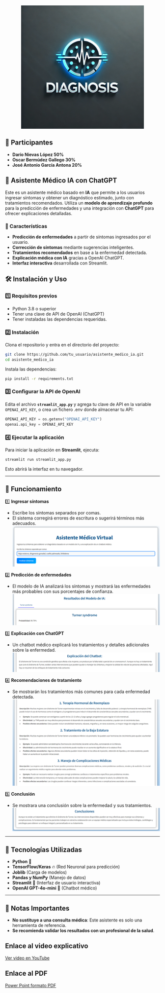 <p align="center">
  <img src="styles/logo.png" alt="Asistente Médico IA" width="400"/>
</p>

## 👥 Participantes

- **Darío Nievas López 50%**  
- **Oscar Bermúdez Gallego 30%**  
- **José Antonio García Antona 20%**  

## 🏥 Asistente Médico IA con ChatGPT

Este es un asistente médico basado en **IA** que permite a los usuarios ingresar síntomas y obtener un diagnóstico estimado, junto con tratamientos recomendados. Utiliza un **modelo de aprendizaje profundo** para la predicción de enfermedades y una integración con **ChatGPT** para ofrecer explicaciones detalladas.

### 🚀 Características

- **Predicción de enfermedades** a partir de síntomas ingresados por el usuario.
- **Corrección de síntomas** mediante sugerencias inteligentes.
- **Tratamientos recomendados** en base a la enfermedad detectada.
- **Explicación médica con IA** gracias a OpenAI ChatGPT.
- **Interfaz interactiva** desarrollada con Streamlit.

## 🛠️ Instalación y Uso

### 1️⃣ Requisitos previos

- Python 3.8 o superior
- Tener una clave de API de OpenAI (ChatGPT)
- Tener instaladas las dependencias requeridas.

### 2️⃣ Instalación

Clona el repositorio y entra en el directorio del proyecto:

```bash
git clone https://github.com/tu_usuario/asistente_medico_ia.git
cd asistente_medico_ia
```

Instala las dependencias:

```bash
pip install -r requirements.txt
```

### 3️⃣ Configurar la API de OpenAI

Edita el archivo **`streamlit_app.py`** y agrega tu clave de API en la variable `OPENAI_API_KEY`, o crea un fichero .env donde almacenar tu API:

```python
OPENAI_API_KEY = os.getenv("OPENAI_API_KEY")
openai.api_key = OPENAI_API_KEY
```

### 4️⃣ Ejecutar la aplicación

Para iniciar la aplicación en **Streamlit**, ejecuta:

```bash
streamlit run streamlit_app.py
```

Esto abrirá la interfaz en tu navegador.

---

## 🎯 Funcionamiento

1️⃣ **Ingresar síntomas**  
   - Escribe los síntomas separados por comas.  
   - El sistema corregirá errores de escritura o sugerirá términos más adecuados.
![Ingresar síntomas](https://github.com/Darnielop/TFM/blob/main/imagen/imagen1.PNG)


2️⃣ **Predicción de enfermedades**  
   - El modelo de IA analizará los síntomas y mostrará las enfermedades más probables con sus porcentajes de confianza.
![Ingresar síntomas](https://github.com/Darnielop/TFM/blob/main/imagen/imagen2.PNG)

3️⃣ **Explicación con ChatGPT**  
   - Un chatbot médico explicará los tratamientos y detalles adicionales sobre la enfermedad.
![Explicación con ChatGPT](https://github.com/Darnielop/TFM/blob/main/imagen/imagen3.PNG)

     
4️⃣ **Recomendaciones de tratamiento**  
   - Se mostrarán los tratamientos más comunes para cada enfermedad detectada.
![Recomendaciones de tratamiento](https://github.com/Darnielop/TFM/blob/main/imagen/imagen4.PNG)

5️⃣ **Conclusión**  
   - Se mostrara una conclusión sobre la enfermedad y sus tratamientos.
![Recomendaciones de tratamiento](https://github.com/Darnielop/TFM/blob/main/imagen/imagen5.PNG)

---

## 💪 Tecnologías Utilizadas

- **Python** 🐍
- **TensorFlow/Keras** 🔥 (Red Neuronal para predicción)
- **Joblib** (Carga de modelos)
- **Pandas y NumPy** (Manejo de datos)
- **Streamlit** 🎨 (Interfaz de usuario interactiva)
- **OpenAI GPT-4o-mini** 🤖 (Chatbot médico)

---

## 📌 Notas Importantes

- **No sustituye a una consulta médica**: Este asistente es solo una herramienta de referencia.
- **Se recomienda validar los resultados con un profesional de la salud**.

## Enlace al video explicativo
[Ver video en YouTube](https://youtu.be/hqtpbRkKN68)

## Enlace al PDF
[Power Point formato PDF](https://drive.google.com/file/d/1kChjKob9bpxNyYWYSSvF1HAc_rqBreSQ/view?usp=drive_link)

